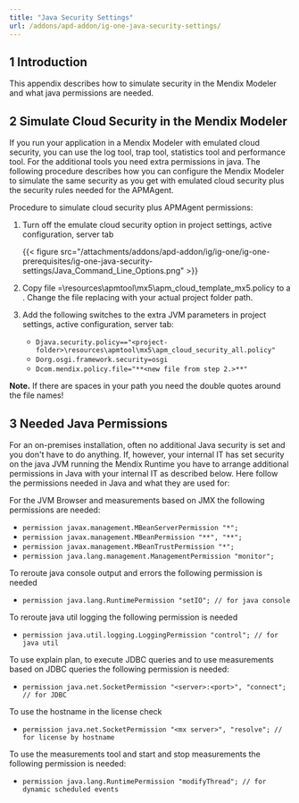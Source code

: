 ```yaml
---
title: "Java Security Settings"
url: /addons/apd-addon/ig-one-java-security-settings/
---
```


## 1 Introduction

This appendix describes how to simulate security in the Mendix Modeler and what java permissions are needed.

## 2 Simulate Cloud Security in the Mendix Modeler

If you run your application in a Mendix Modeler with emulated cloud security, you can use the log tool, trap tool, statistics tool and performance tool. For the additional tools you need extra permissions in java. The following procedure describes how you can configure the Mendix Modeler to simulate the same security as you get with emulated cloud security plus the security rules needed for the APMAgent.

Procedure to simulate cloud security plus APMAgent permissions:

1.  Turn off the emulate cloud security option in project settings, active configuration, server tab

    {{< figure src="/attachments/addons/apd-addon/ig/ig-one/ig-one-prerequisites/ig-one-java-security-settings/Java_Command_Line_Options.png" >}}

2.  Copy file =<project-folder>\resources\apmtool\mx5\apm_cloud_template_mx5.policy to a **<new file>**. Change the file replacing <project-folder> with your actual project folder path.
3.  Add the following switches to the extra JVM parameters in project settings, active configuration, server tab:

	* `Djava.security.policy=="<project-folder>\resources\apmtool\mx5\apm_cloud_security_all.policy"`
	* `Dorg.osgi.framework.security=osgi`
	* `Dcom.mendix.policy.file="**<new file from step 2.>**"`

**Note.** If there are spaces in your path you need the double quotes around the file names!

## 3 Needed Java Permissions

For an on-premises installation, often no additional Java security is set and you don't have to do anything. If, however, your internal IT has set security on the java JVM running the Mendix Runtime you have to arrange additional permissions in Java with your internal IT as described below.
Here follow the permissions needed in Java and what they are used for:

For the JVM Browser and measurements based on JMX the following permissions are needed:

* `permission javax.management.MBeanServerPermission "*";`
* `permission javax.management.MBeanPermission "**", "**";`
* `permission javax.management.MBeanTrustPermission "*";`
* `permission java.lang.management.ManagementPermission "monitor";`

To reroute java console output and errors the following permission is needed

* `permission java.lang.RuntimePermission "setIO"; // for java console`

To reroute java util logging the following permission is needed

* `permission java.util.logging.LoggingPermission "control"; // for java util`

To use explain plan, to execute JDBC queries and to use measurements based on JDBC queries the following permission is needed:

* `permission java.net.SocketPermission "<server>:<port>", "connect"; // for JDBC`

To use the hostname in the license check

* `permission java.net.SocketPermission "<mx server>", "resolve"; // for license by hostname`

To use the measurements tool and start and stop measurements the following permission is needed:

* `permission java.lang.RuntimePermission "modifyThread"; // for dynamic scheduled events`
